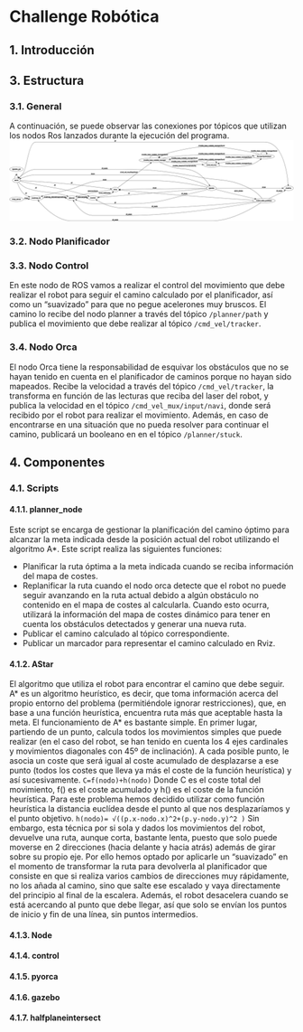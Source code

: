 # Challenge Robótica
## 1.	Introducción

## 3. Estructura
### 3.1. General
A continuación, se puede observar las conexiones por tópicos que utilizan los nodos Ros lanzados durante la ejecución del programa.
![Alt text](estructura_general.png?raw=true "Image 1")

### 3.2. Nodo Planificador

### 3.3. Nodo Control
En este nodo de ROS vamos a realizar el control del movimiento que debe realizar el robot para seguir el camino calculado por el planificador, así como un “suavizado” para que no pegue acelerones muy bruscos. El camino lo recibe del nodo planner a través del tópico ```/planner/path``` y publica el movimiento que debe realizar al tópico ```/cmd_vel/tracker```.

### 3.4. Nodo Orca
El nodo Orca tiene la responsabilidad de esquivar los obstáculos que no se hayan tenido en cuenta en el planificador de caminos porque no hayan sido mapeados. Recibe la velocidad a través del tópico ```/cmd_vel/tracker```, la transforma en función de las lecturas que reciba del laser del robot, y publica la velocidad en el tópico ```/cmd_vel_mux/input/navi```, donde será recibido por el robot para realizar el movimiento. Además, en caso de encontrarse en una situación que no pueda resolver para continuar el camino, publicará un booleano en en el tópico ```/planner/stuck```.

## 4. Componentes
### 4.1. Scripts
#### 4.1.1. planner_node
Este script se encarga de gestionar la planificación del camino óptimo para alcanzar la meta indicada desde la posición actual del robot utilizando el algoritmo A*. Este script realiza las siguientes funciones:
-	Planificar la ruta óptima a la meta indicada cuando se reciba información del mapa de costes.
-	Replanificar la ruta cuando el nodo orca detecte que el robot no puede seguir avanzando en la ruta actual debido a algún obstáculo no contenido en el mapa de costes al calcularla. Cuando esto ocurra, utilizará la información del mapa de costes dinámico para tener en cuenta los obstáculos detectados y generar una nueva ruta.
-	Publicar el camino calculado al tópico correspondiente.
-	Publicar un marcador para representar el camino calculado en Rviz.

#### 4.1.2. AStar
El algoritmo que utiliza el robot para encontrar el camino que debe seguir. A* es un algoritmo heurístico, es decir, que toma información acerca del propio entorno del problema (permitiéndole ignorar restricciones), que, en base a una función heurística, encuentra ruta más que aceptable hasta la meta. 
El funcionamiento de A* es bastante simple. En primer lugar, partiendo de un punto, calcula todos los movimientos simples que puede realizar (en el caso del robot, se han tenido en cuenta los 4 ejes cardinales y movimientos diagonales con 45º de inclinación). A cada posible punto, le asocia un coste que será igual al coste acumulado de desplazarse a ese punto (todos los costes que lleva ya más el coste de la función heurística) y así sucesivamente.
```C=f(nodo)+h(nodo)```
Donde C es el coste total del movimiento, f() es el coste acumulado y h() es el coste de la función heurística.
Para este problema hemos decidido utilizar como función heurística la distancia euclídea desde el punto al que nos desplazaríamos y el punto objetivo.
``h(nodo)= √((p.x-nodo.x)^2+(p.y-nodo.y)^2 )``
Sin embargo, esta técnica por si sola y dados los movimientos del robot, devuelve una ruta, aunque corta, bastante lenta, puesto que solo puede moverse en 2 direcciones (hacia delante y hacia atrás) además de girar sobre su propio eje. Por ello hemos optado por aplicarle un “suavizado” en el momento de transformar la ruta para devolverla al planificador que consiste en que si realiza varios cambios de direcciones muy rápidamente, no los añada al camino, sino que salte ese escalado y vaya directamente del principio al final de la escalera. Además, el robot desacelera cuando se está acercando al punto que debe llegar, así que solo se envían los puntos de inicio y fin de una línea, sin puntos intermedios.


#### 4.1.3. Node
#### 4.1.4. control
#### 4.1.5. pyorca
#### 4.1.6. gazebo
#### 4.1.7. halfplaneintersect
